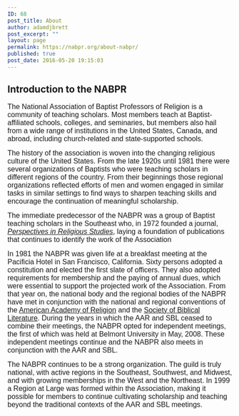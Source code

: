 ```yaml
---
ID: 68
post_title: About
author: adamdjbrett
post_excerpt: ""
layout: page
permalink: https://nabpr.org/about-nabpr/
published: true
post_date: 2016-05-20 19:15:03
---
```

<h2 id="sites-page-title-header" align="left"><span id="sites-page-title" dir="ltr" tabindex="-1">Introduction to the NABPR</span></h2>

<span style="font-family: Arial, Helvetica, sans-serif; font-size: medium;">The National Association of Baptist Professors of Religion is a community of teaching scholars. Most members teach at Baptist-affiliated schools, colleges, and seminaries, but members also hail from a wide range of institutions in the United States, Canada, and abroad, including church-related and state-supported schools.</span>

<span style="font-family: Arial, Helvetica, sans-serif; font-size: medium;">The history of the association is woven into the changing religious culture of the United States. From the late 1920s until 1981 there were several organizations of Baptists who were teaching scholars in different regions of the country. From their beginnings those regional organizations reflected efforts of men and women engaged in similar tasks in similar settings to find ways to sharpen teaching skills and encourage the continuation of meaningful scholarship.</span>

<span style="font-family: Arial, Helvetica, sans-serif; font-size: medium;">The immediate predecessor of the NABPR was a group of Baptist teaching scholars in the Southeast who, in 1972 founded a journal, <i><a href="http://baylor.edu/prs" hreflang="en">Perspectives in Religious Studies</a></i>, laying a foundation of publications that continues to identify the work of the Association</span>

<span style="font-family: Arial, Helvetica, sans-serif; font-size: medium;">In 1981 the NABPR was given life at a breakfast meeting at the Pacificia Hotel in San Francisco, California. Sixty persons adopted a constitution and elected the first slate of officers. They also adopted requirements for membership and the paying of annual dues, which were essential to support the projected work of the Association. From that year on, the national body and the regional bodies of the NABPR have met in conjunction with the national and regional conventions of the <a href="http://www.aar-site.org/" hreflang="en">American Academy of Religion</a> and the <a href="http://www.sbl-site.org/" hreflang="en">Society of Biblical Literature</a>. During the years in which the AAR and SBL ceased to combine their meetings, the NABPR opted for independent meetings, the first of which was held at Belmont University in May, 2008. These independent meetings continue and the NABPR also meets in conjunction with the AAR and SBL.
</span>

<span style="font-family: Arial, Helvetica, sans-serif; font-size: medium;">The NABPR continues to be a strong organization. The guild is truly national, with active regions in the Southeast, Southwest, and Midwest, and with growing memberships in the West and the Northeast. In 1999 a Region at Large was formed within the Association, making it possible for members to continue cultivating scholarship and teaching beyond the traditional contexts of the AAR and SBL meetings.</span>

&nbsp;